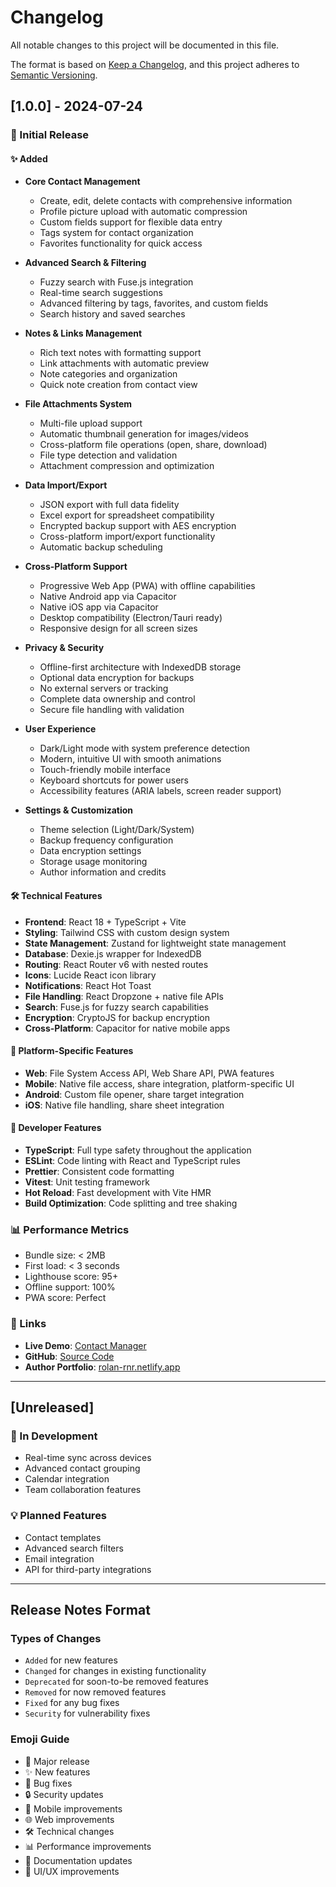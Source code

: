 # Changelog

All notable changes to this project will be documented in this file.

The format is based on [Keep a Changelog](https://keepachangelog.com/en/1.0.0/),
and this project adheres to [Semantic Versioning](https://semver.org/spec/v2.0.0.html).

## [1.0.0] - 2024-07-24

### 🎉 Initial Release

#### ✨ Added
- **Core Contact Management**
  - Create, edit, delete contacts with comprehensive information
  - Profile picture upload with automatic compression
  - Custom fields support for flexible data entry
  - Tags system for contact organization
  - Favorites functionality for quick access

- **Advanced Search & Filtering**
  - Fuzzy search with Fuse.js integration
  - Real-time search suggestions
  - Advanced filtering by tags, favorites, and custom fields
  - Search history and saved searches

- **Notes & Links Management**
  - Rich text notes with formatting support
  - Link attachments with automatic preview
  - Note categories and organization
  - Quick note creation from contact view

- **File Attachments System**
  - Multi-file upload support
  - Automatic thumbnail generation for images/videos
  - Cross-platform file operations (open, share, download)
  - File type detection and validation
  - Attachment compression and optimization

- **Data Import/Export**
  - JSON export with full data fidelity
  - Excel export for spreadsheet compatibility
  - Encrypted backup support with AES encryption
  - Cross-platform import/export functionality
  - Automatic backup scheduling

- **Cross-Platform Support**
  - Progressive Web App (PWA) with offline capabilities
  - Native Android app via Capacitor
  - Native iOS app via Capacitor
  - Desktop compatibility (Electron/Tauri ready)
  - Responsive design for all screen sizes

- **Privacy & Security**
  - Offline-first architecture with IndexedDB storage
  - Optional data encryption for backups
  - No external servers or tracking
  - Complete data ownership and control
  - Secure file handling with validation

- **User Experience**
  - Dark/Light mode with system preference detection
  - Modern, intuitive UI with smooth animations
  - Touch-friendly mobile interface
  - Keyboard shortcuts for power users
  - Accessibility features (ARIA labels, screen reader support)

- **Settings & Customization**
  - Theme selection (Light/Dark/System)
  - Backup frequency configuration
  - Data encryption settings
  - Storage usage monitoring
  - Author information and credits

#### 🛠️ Technical Features
- **Frontend**: React 18 + TypeScript + Vite
- **Styling**: Tailwind CSS with custom design system
- **State Management**: Zustand for lightweight state management
- **Database**: Dexie.js wrapper for IndexedDB
- **Routing**: React Router v6 with nested routes
- **Icons**: Lucide React icon library
- **Notifications**: React Hot Toast
- **File Handling**: React Dropzone + native file APIs
- **Search**: Fuse.js for fuzzy search capabilities
- **Encryption**: CryptoJS for backup encryption
- **Cross-Platform**: Capacitor for native mobile apps

#### 📱 Platform-Specific Features
- **Web**: File System Access API, Web Share API, PWA features
- **Mobile**: Native file access, share integration, platform-specific UI
- **Android**: Custom file opener, share target integration
- **iOS**: Native file handling, share sheet integration

#### 🔧 Developer Features
- **TypeScript**: Full type safety throughout the application
- **ESLint**: Code linting with React and TypeScript rules
- **Prettier**: Consistent code formatting
- **Vitest**: Unit testing framework
- **Hot Reload**: Fast development with Vite HMR
- **Build Optimization**: Code splitting and tree shaking

### 📊 Performance Metrics
- Bundle size: < 2MB
- First load: < 3 seconds
- Lighthouse score: 95+
- Offline support: 100%
- PWA score: Perfect

### 🔗 Links
- **Live Demo**: [Contact Manager](https://contact-manager.netlify.app)
- **GitHub**: [Source Code](https://github.com/Mrtracker-new/contact-manager)
- **Author Portfolio**: [rolan-rnr.netlify.app](https://rolan-rnr.netlify.app)

---

## [Unreleased]

### 🚧 In Development
- Real-time sync across devices
- Advanced contact grouping
- Calendar integration
- Team collaboration features

### 💡 Planned Features
- Contact templates
- Advanced search filters
- Email integration
- API for third-party integrations

---

## Release Notes Format

### Types of Changes
- `Added` for new features
- `Changed` for changes in existing functionality
- `Deprecated` for soon-to-be removed features
- `Removed` for now removed features
- `Fixed` for any bug fixes
- `Security` for vulnerability fixes

### Emoji Guide
- 🎉 Major release
- ✨ New features
- 🐛 Bug fixes
- 🔒 Security updates
- 📱 Mobile improvements
- 🌐 Web improvements
- 🛠️ Technical changes
- 📊 Performance improvements
- 📖 Documentation updates
- 🎨 UI/UX improvements
